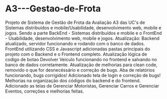 # A3---Gestao-de-Frota
Projeto de Sistema de Gestão de Frota da Avaliação A3 das UC's de Sistemas distribuídos e mobile/Usabilidade, desenvolvimento web, mobile e jogos. 
Sendo a parte BackEnd - Sistemas distribuídos e mobile e o FrontEnd - Usabilidade, desenvolvimento web, mobile e jogos.
Atualização: Backend atualizado, servidor funcionando e rodando com o banco de dados. FrontEnd utilizando CSS e Javascript adicionadas pastas principais do projeto com o Backend e o Frontend completo.
Atualização lógica de codigo de botao Devolver Veiculo funcionando no frontend e salvando no banco de dados corretamente.
Atualização de melhorias para clean code, removido o que for desnecéssário e correção de bugs.
Aba de relatórios funcionando, bugs corrigidos!
Adicionado tela de login e correção de bugs!
Melhorias na organização dos códigos do backend e do frontend.
Adicionado as telas de Gerenciar Motoristas, Gerenciar Carros e Gerenciar Eventos, correções e melhorias feitas.

